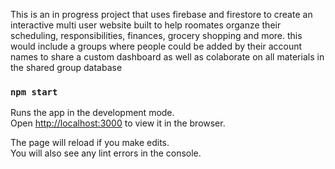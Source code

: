 This is an in progress project that uses firebase and firestore to create an interactive multi user website built to help roomates organze their scheduling, responsibilities, finances, grocery shopping and more. this would include a groups where people could be added by their account names to share a custom dashboard as well as colaborate on all materials in the shared group database

### `npm start`

Runs the app in the development mode.\
Open [http://localhost:3000](http://localhost:3000) to view it in the browser.

The page will reload if you make edits.\
You will also see any lint errors in the console.
